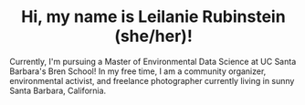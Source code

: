 <h1 align="center">Hi, my name is Leilanie Rubinstein (she/her)!</h1>

Currently, I'm pursuing a Master of Environmental Data Science at UC Santa Barbara's Bren School! In my free time, I am a
community organizer, environmental activist, and freelance photographer currently living in sunny Santa Barbara, California. 


<!--
**leirubinstein/leirubinstein** is a ✨ _special_ ✨ repository because its `README.md` (this file) appears on your GitHub profile.

Here are some ideas to get you started:

- 🔭 I’m currently working on ...
- 🌱 I’m currently learning ...
- 👯 I’m looking to collaborate on ...
- 🤔 I’m looking for help with ...
- 💬 Ask me about ...
- 📫 How to reach me: ...
- 😄 Pronouns: ...
- ⚡ Fun fact: ...
-->
